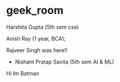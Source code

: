 # geek_room

Harshita Gupta (5th sem cse)

Anish Ray (1 year, BCA);


Rajveer Singh was here!!

- Nishant Pratap Savita (5th sem AI & ML)

Hi Im Batman


